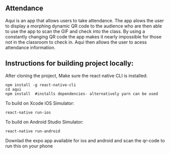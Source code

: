 ## Attendance

Aqui is an app that allows users to take attendance. The app alows the user to display a morphing dynamic QR code to the audience who are then able to use the app to scan the GIF and check into the class. By using a constantly changing QR code the app makes it nearly impossible for those not in the classroom to check in. Aqui then allows the user to acess attendance information.

## Instructions for building project locally:

After cloning the project, Make sure the react native CLI is installed:
```
npm install -g react-native-cli
cd aqui
npm install  #installs dependencies- alternatively yarn can be used
```
To build on Xcode iOS Simulator:
```
react-native run-ios
```
To build on Android Studio Simulator:
```
react-native run-android
```

Downlad the expo app available for ios and android and scan the qr-code to run this on your phone

